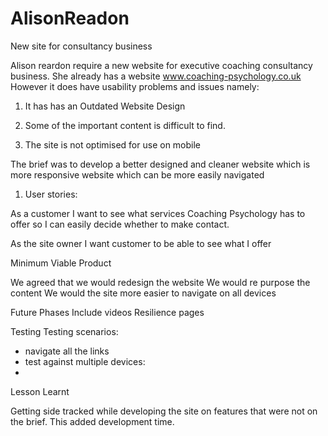 # AlisonReadon
New site for consultancy business

Alison reardon require a new website for executive coaching consultancy business.   She already has a website www.coaching-psychology.co.uk
However it does have usability problems and issues namely:

1) It has has an Outdated Website Design 

2) Some of the important content is difficult to find.

3) The site is not optimised for use on mobile

The brief was to develop a better designed and cleaner website which is more responsive website which can be more easily navigated

1) User stories:

As a customer I want to see what services Coaching Psychology has to offer so I can easily decide whether to make contact.

As the site owner I want customer to be able to see what I offer

Minimum Viable Product

We agreed that we would redesign the website
We would re purpose the content 
We would the site more easier to navigate on all devices

Future Phases
Include videos
Resilience pages

Testing
Testing scenarios:
 - navigate all the links
 - test against multiple devices:  
 - 


Lesson Learnt

Getting side tracked while developing the site on features that were not on the brief.  This added development time.


